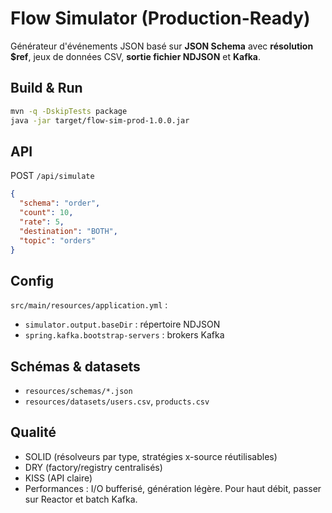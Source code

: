 # Flow Simulator (Production-Ready)

Générateur d'événements JSON basé sur **JSON Schema** avec **résolution $ref**, jeux de données CSV, **sortie fichier NDJSON** et **Kafka**.

## Build & Run
```bash
mvn -q -DskipTests package
java -jar target/flow-sim-prod-1.0.0.jar
```

## API
POST `/api/simulate`
```json
{
  "schema": "order",
  "count": 10,
  "rate": 5,
  "destination": "BOTH",
  "topic": "orders"
}
```

## Config
`src/main/resources/application.yml` :
- `simulator.output.baseDir` : répertoire NDJSON
- `spring.kafka.bootstrap-servers` : brokers Kafka

## Schémas & datasets
- `resources/schemas/*.json`
- `resources/datasets/users.csv`, `products.csv`

## Qualité
- SOLID (résolveurs par type, stratégies x-source réutilisables)
- DRY (factory/registry centralisés)
- KISS (API claire)
- Performances : I/O bufferisé, génération légère. Pour haut débit, passer sur Reactor et batch Kafka.

